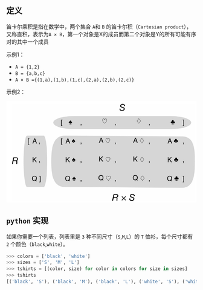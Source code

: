 
## 定义

笛卡尔乘积是指在数学中，两个集合 `A`和 `B` 的笛卡尔积（`Cartesian product`），又称直积，表示为`A × B`，第一个对象是X的成员而第二个对象是Y的所有可能有序对的其中一个成员

示例1：
- `A = {1,2}`
- `B = {a,b,c}`
- `A × B ={(1,a),(1,b),(1,c),(2,a),(2,b),(2,c)}`

示例2：

![含有 4 种花色和 3 种牌面的列表的笛卡儿积，结果是一个包含 12 个元素的列](../assets/math/dkej.png)



## `python` 实现

如果你需要一个列表，列表里是 `3` 种不同尺寸（`S`,`M`,`L`）的 `T` 恤衫，每个尺寸都有 `2` 个颜色（`black`,`white`）。


```python
>>> colors = ['black', 'white']
>>> sizes = ['S', 'M', 'L']
>>> tshirts = [(color, size) for color in colors for size in sizes]
>>> tshirts
[('black', 'S'), ('black', 'M'), ('black', 'L'), ('white', 'S'), ('white', 'M'), ('white', 'L')]
```